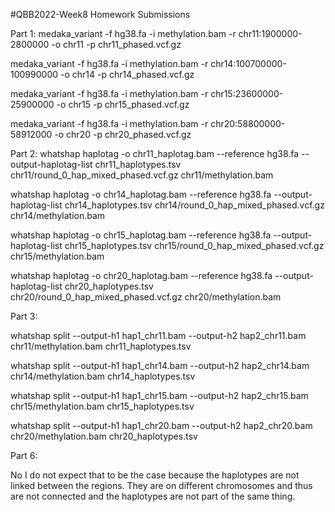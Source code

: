 #QBB2022-Week8 Homework Submissions

Part 1:
medaka_variant -f hg38.fa -i methylation.bam -r chr11:1900000-2800000 -o chr11 -p chr11_phased.vcf.gz

medaka_variant -f hg38.fa -i methylation.bam -r chr14:100700000-100990000 -o chr14 -p chr14_phased.vcf.gz

medaka_variant -f hg38.fa -i methylation.bam -r chr15:23600000-25900000 -o chr15 -p chr15_phased.vcf.gz

medaka_variant -f hg38.fa -i methylation.bam -r chr20:58800000-58912000 -o chr20 -p chr20_phased.vcf.gz

Part 2:
whatshap haplotag -o chr11_haplotag.bam --reference hg38.fa --output-haplotag-list chr11_haplotypes.tsv chr11/round_0_hap_mixed_phased.vcf.gz chr11/methylation.bam

whatshap haplotag -o chr14_haplotag.bam --reference hg38.fa --output-haplotag-list chr14_haplotypes.tsv chr14/round_0_hap_mixed_phased.vcf.gz chr14/methylation.bam

whatshap haplotag -o chr15_haplotag.bam --reference hg38.fa --output-haplotag-list chr15_haplotypes.tsv chr15/round_0_hap_mixed_phased.vcf.gz chr15/methylation.bam

whatshap haplotag -o chr20_haplotag.bam --reference hg38.fa --output-haplotag-list chr20_haplotypes.tsv chr20/round_0_hap_mixed_phased.vcf.gz chr20/methylation.bam

Part 3:

whatshap split --output-h1 hap1_chr11.bam --output-h2 hap2_chr11.bam chr11/methylation.bam chr11_haplotypes.tsv

whatshap split --output-h1 hap1_chr14.bam --output-h2 hap2_chr14.bam chr14/methylation.bam chr14_haplotypes.tsv

whatshap split --output-h1 hap1_chr15.bam --output-h2 hap2_chr15.bam chr15/methylation.bam chr15_haplotypes.tsv

whatshap split --output-h1 hap1_chr20.bam --output-h2 hap2_chr20.bam chr20/methylation.bam chr20_haplotypes.tsv

Part 6:

No I do not expect that to be the case because the haplotypes are not linked between the regions. They are on different chromosomes and thus are not connected and the haplotypes are not part of the same thing.